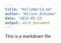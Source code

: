 ```yaml
---
title: "HelloWorld.md"
author: "Wilson Ashimwe"
date: '2022-05-23'
output: word_document
---
```

This is a markdown file